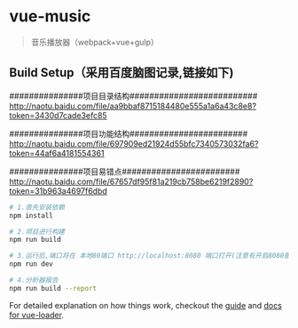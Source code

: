 # vue-music

> 音乐播放器（webpack+vue+gulp）

## Build Setup（采用百度脑图记录,链接如下)

###############项目目录结构##########################
http://naotu.baidu.com/file/aa9bbaf8715184480e555a1a6a43c8e8?token=3430d7cade3efc85

###############项目功能结构########################
http://naotu.baidu.com/file/697909ed21924d55bfc7340573032fa6?token=44af6a4181554361

###############项目易错点########################
http://naotu.baidu.com/file/67657df95f81a219cb758be6219f2890?token=31b963a4697f6dbd

``` bash
# 1.首先安装依赖
npm install

# 2.项目进行构建
npm run build

# 3.运行后,端口将在 本地80端口 http://localhost:8080 端口打开(注意有开启8080服务的请关闭!)
npm run dev 

# 4.分析器报告
npm run build --report

```

For detailed explanation on how things work, checkout the [guide](http://vuejs-templates.github.io/webpack/) and [docs for vue-loader](http://vuejs.github.io/vue-loader).
